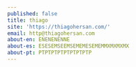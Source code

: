 ```yaml
---
published: false
title: thiago
site: 'https://thiagohersan.com/'
email: http@thiagohersan.com
about-en: ENENENENNE
about-es: ESESEMSEEMSEMEMESEMEMMXMXMXMX
about-pt: PTPTPTPTPTPTPTPTP
---
```

